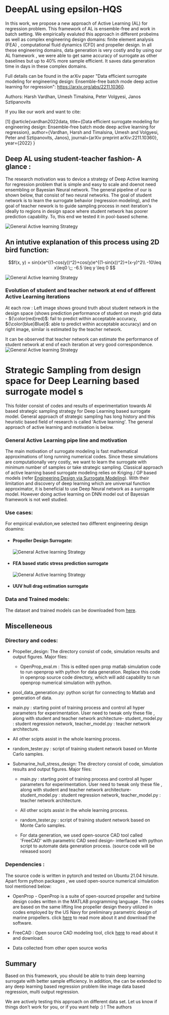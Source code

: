 # DeepAL using epsilon-HQS

In this work, we propose a new approach of Active Learning (AL) for regression problem. This framework of AL is ensemble-free and work in batch setting. We empirically evaluted this approach in different probelms as well as complex engineering design domains: finite element analysis (FEA) , computational fluid dynamics (CFD) and propeller design. In all these engineering domains, data generation is very costly and by using our AL framework , we were able to get same accuracy of surrogate as other baselines but up to 40\% more sample efficient. It saves data generation time in days in these complex domains.  

Full details can be found in the arXiv paper "Data efficient surrogate modeling for engineering design: Ensemble-free batch mode deep active learning for regression": https://arxiv.org/abs/2211.10360.

Authors: Harsh Vardhan, Umesh Timalsina, Peter Volgyesi, Janos Sztipanovits

If you like our work and want to cite:

<a id="1">[1]</a> 
@article{vardhan2022data,
  title={Data efficient surrogate modeling for engineering design: Ensemble-free batch mode deep active learning for regression},
  author={Vardhan, Harsh and Timalsina, Umesh and Volgyesi, Peter and Sztipanovits, Janos},
  journal={arXiv preprint arXiv:2211.10360},
  year={2022}
}

## Deep AL using student-teacher fashion- A glance :
The research motivation was to device a strategy of Deep Active learning for regression problem that is simple and easy to scale and doenot need ensembling or Bayesian Neural network. The general pipeline of our is shown below, that consist of two neural networks. The goal of student network is to learn the surrogate behavior (regression modeling), and the goal of teacher nework is to guide sampling process in next iteration's ideally to regions in design space where student network has poorer prediction capability. To, this end we tested it in pool-based scheme.

![General Active learning Strategy](./images/strategy.png)



## An intutive explanation of this process using 2D bird function: 
 $$f(x, y) = sin(x)e^{(1-cos(y))^2}+cos(y)e^{(1-sin(x))^2}+(x-y)^2\\
 -10\leq x\leq0 \;; -6.5 \leq y \leq 0 $$

![General Active learning Strategy](./images/bird.png)

### Evolution of student and teacher network at end of different Active Learning iterations
At each row : Left image shows ground truth about student network in the design space (shows prediction performance of student on mesh grid data - ${\color{red}red}$: fail to predict within acceptable accuracy, ${\color{blue}Blue}$: able to predict within acceptable accuracy) and on right image, similar is estimated by the teacher network.  

It can be observed that teacher network can estimate the performance of student network at end of each iteration at very good correspondence.  
![General Active learning Strategy](./images/evolution_st_bird.png)

# Strategic Sampling from design space for Deep Learning based surrogate model s
This folder consist of codes and results of experimentation towards AI based strategic sampling strategy for Deep Learning based surrogate model. General approach of strategic sampling has long history and this heuristic based field of research is called 'Active learning'. The general approach of active learning and motivation is below.

### General Active Learning pipe line and motivation
The main motivation of surrogate modeling is fast mathematical approximations of long running numerical codes. Since these simulations are computationally very costly, we want to learn the surrogate with minimum number of samples or take strategic sampling.
Classical approach of active learning based surrogate modeling relies on Kriging / GP based models (refer [Engineering Design via Surrogate Modeling](https://onlinelibrary.wiley.com/doi/book/10.1002/9780470770801)). With their limitation and discovery of deep learning which are universal function approximator, it is beneficial to use Deep Neural network as a surrogate model. However doing active learning on DNN model out of Bayesian framework is not well studied.



### Use cases:
For empirical evalution,we selected two different engineering design doamins:
 - #### Propeller Design Surrogate:

   ![General Active learning Strategy](./images/prop_surrogate.png)
 - #### FEA based static stress prediction surrogate
   ![General Active learning Strategy](./images/hull_surrogatewithout_line.png)
 - #### UUV hull drag estimation surrogate 

### Data and Trained models:
The dataset and trained models can be downloaded from [here](https://drive.google.com/drive/folders/1rYjyHzgEVD3UibIQh1WbA4lPq7Ae1av2?usp=sharing).



## Miscelleneous
### Directory and codes:
 - Propeller_design: The directory consist of code, simulation results and  output figures. Major files:
   - OpenProp_eval.m : This is edited open prop matlab simulation code to run openprop with python for data generation. Replace this code in openprop source code directory, which will add capability to run openprop numerical simulation with python.

  -  pool_data_generation.py: python script for connecting to Matlab and generation of  data.  
  - main.py : starting point of training process and control all hyper parameters for experimentation. User need to tweak only these file , along with student and teacher network architecture- student_model.py : student regression network, teacher_model.py : teacher network architecture.
  - All other scipts assist in the whole learning process.
  - random_tester.py : script of training student network based on Monte Carlo samples.

- Submarine_hull_stress_design: The directory consist of code, simulation results and  output figures. Major files:
   - main.py : starting point of training process and control all hyper parameters for experimentation. User need to tweak only these file , along with student and teacher network architecture- student_model.py : student regression network, teacher_model.py : teacher network architecture.
   - All other scipts assist in the whole learning process.
   - random_tester.py : script of training student network based on Monte Carlo samples.

   - For data generation, we used open-source CAD tool called 'FreeCAD' with parametric CAD seed design- interfaced with python script to automate data generation process. (source code will be released soon)

### Dependencies :
The source code is written in pytorch and tested on Ubuntu 21.04 hirsute. Apart form python packages , we used open-source numerical simulation tool mentioned below:   
 - OpenProp - OpenProp is a suite of open-sourced propeller and turbine design codes written in the MATLAB programming language . The codes are based on the same lifting line propeller design theory utilized in codes employed by the US Navy for preliminary parametric design of marine propellers. click [here](https://openprop.engineering.dartmouth.edu/) to read more about it and download the software.

 - FreeCAD : Open source CAD modeling tool, click [here](https://www.freecadweb.org/) to read about it and download.

 - Data collected from other open source works 


## Summary

Based on this framework, you should be able to train deep learning surrogate with better sample efficiency. In addition, the can be extended to any deep learning based regression problem like image data based regression, multi output regression. 

We are actively testing this approach on different data set. Let us know if things don't work for you, or if you want help :) ! The authors